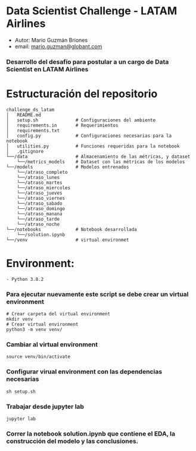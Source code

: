 # Data Scientist Challenge - LATAM Airlines 

- Autor: Mario Guzmán Briones 
- email: mario.guzman@globant.com

### Desarrollo del desafío para postular a un cargo de Data Scientist en LATAM Airlines

# Estructuración del repositorio

```
challenge_ds_latam
│   README.md
│   setup.sh              # Configuraciones del ambiente
│   requirements.in       # Requerimientos
│   requirements.txt
│   config.py             # Configuraciones necesarias para la notebook
│   utilities.py          # Funciones requeridas para la notebook
│   .gitignore        
└──/data                  # Almacenamiento de las métricas, y dataset
    └──/metrics_models    # Dataset con las métricas de los modelos  
└──/models                # Modelos entrenados
    └──/atraso_completo
    └──/atraso_lunes
    └──/atraso_martes
    └──/atraso_miercoles
    └──/atraso_jueves
    └──/atraso_viernes
    └──/atraso_sabado
    └──/atraso_domingo
    └──/atraso_manana
    └──/atraso_tarde
    └──/atraso_noche
└──/notebooks             # Notebook desarrollada
    └──/solution.ipynb        
└──/venv                  # virtual environmet
```

# Environment:
    - Python 3.8.2

### Para ejecutar nuevamente este script se debe crear un virtual environment

```
# Crear carpeta del virtual environment
mkdir venv
# Crear virtual environment
python3 -m venv venv/
```

### Cambiar al virtual environment

```
source venv/bin/activate
```

### Configurar virual environment con las dependencias necesarias

```
sh setup.sh
```

### Trabajar desde jupyter lab

```
jupyter lab
```

### Correr la notebook **solution.ipynb** que contiene el EDA, la construcción del modelo y las conclusiones.